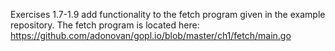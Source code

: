 Exercises 1.7-1.9 add functionality to the fetch program given in the example repository. The fetch program is located here: https://github.com/adonovan/gopl.io/blob/master/ch1/fetch/main.go
